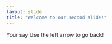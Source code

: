 ```yaml
---
layout: slide
title: "Welcome to our second slide!"
---
```

Your say
Use the left arrow to go back!
